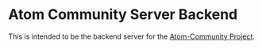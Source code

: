 # Atom Community Server Backend

This is intended to be the backend server for the [Atom-Community Project]().
